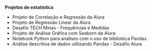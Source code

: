 **Projetos de estatística**

* Projeto de Correlação e Regressão da Alura
* Projeto de Regressão Linear da Alura
* Desafio TECH Minas - Frequências e Medidas
* Projeto de Análise Gráfica com Seaborn da Alura
* Notebook Python para análises com o uso de biblioteca Pandas
* Análise descritiva de dados utilizando Pandas - Desafio Alura
